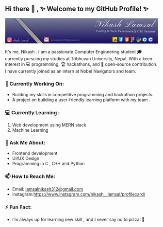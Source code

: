 ## Hi there 👋 , ✨ Welcome to my GitHub Profile! ✨

![Banner Image](./Frame%201.svg)

It's me, Nikash . I am a passionate Computer Engineering student 🎓 currently pursuing my studies at Tribhuvan University, Nepal. With a keen interest in 💻 programming, 🏆 hackathons, and 🌟 open-source contribution. I have currently joined as an intern at Nobel Navigators and team.

### 🔭 Currently Working On:
* Building my skills in competitive programming and hackathon projects.
* A project on building a user-friendly learning platform with my team .

### 💻️ Currently Learning :
<ol>
    <li>Web development using MERN stack</li>
    <li>Machine Learning</li>
</ol>

### 💬 Ask Me About:
* Frontend development
* UI/UX Design 
* Programming in C , C++ and Python

### 📫 How to Reach Me:
* Email: lamsalnikash312@gmail.com
* Instagram:https://www.instagram.com/nikash__lamsal/profilecard/

### ⚡ Fun Fact:
* I’m always up for learning new skill , and I never say no to pizza! 🍕
